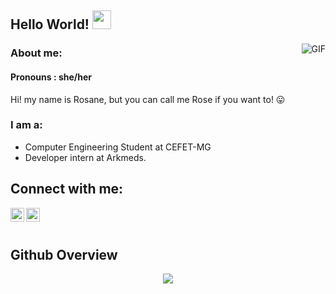 ## Hello World! <img src="https://raw.githubusercontent.com/iampavangandhi/iampavangandhi/master/gifs/Hi.gif" width="30px"></h2>

<img align="right" alt="GIF" src="https://media.giphy.com/media/13HgwGsXF0aiGY/giphy.gif" />

### About me:
#### Pronouns : she/her
Hi! my name is Rosane, but you can call me Rose if you want to! 😛

### I am a:
- Computer Engineering Student at CEFET-MG 
- Developer intern at Arkmeds.

 ## Connect with me:
 <p align='center'>
<a href="https://www.linkedin.com/in/rosanesilvafreitas/">
  <img align="left" alt="Rosane's LinkedIn" width="22px" src="https://img.shields.io/badge/linkedin-%230077B5.svg?&style=for-the-badge&logo=linkedin&logoColor=white" />
</a>
<a href="mailto:rosanesfaraujo@gmail.com?subject=Hola%20Jiji">
  <img align="left" alt="Rosane's Gmail" width="22px" src="https://img.shields.io/badge/gmail-%23D14836.svg?&style=for-the-badge&logo=gmail&logoColor=white" />
</a>
 </p>
<br />

<br /> 

## Github Overview
<p align='center'>
<img src="https://github-readme-stats.vercel.app/api/top-langs/?username=RosaneSilvaF&layout=compact"/>
</p>

